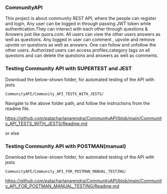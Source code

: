 ### CommunityAPI
This project is about community REST API, where the people can register and login, Any user can be logged in through passing JWT token while authentication.They can interact with each other through questions & Answers just like quora.com. All users can view the other users answers as well as questions. Any logged in user can comment , upvote and remove upvote on questions as well as answers. One can follow and unfollow the other users. Authorized users can access profiles,category tags on all questons and can delete the questions and answers as well as comments.

### Testing Community API with SUPERTEST and JEST

Download the below-shown folder, for automated testing of the API with jests  

```
CommunityAPI/Community_API_TESTS_WITH_JESTS/
```
Navigate to the above folder path, and follow the instructions from the readme file.

https://github.com/palacharlanarendra/CommunityAPI/blob/main/Community_API_TESTS_WITH_JESTS/Readme.md

or else

### Testing Community API with POSTMAN(manual)

Download the below-shown folder, for automated testing of the API with jests  

```
CommunityAPI/Community_API_FOR_POSTMAN_MANUAL_TESTING/
```
https://github.com/palacharlanarendra/CommunityAPI/blob/main/Community_API_FOR_POSTMAN_MANUAL_TESTING/Readme.md
